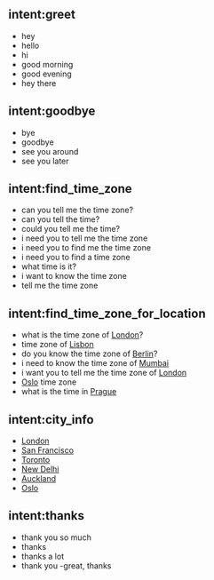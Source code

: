 ## intent:greet
- hey
- hello
- hi
- good morning
- good evening
- hey there

## intent:goodbye
- bye
- goodbye
- see you around
- see you later

## intent:find_time_zone
- can you tell me the time zone?
- can you tell the time?
- could you tell me the time?
- i need you to tell me the time zone
- i need you to find me the time zone
- i need you to find a time zone
- what time is it?
- i want to know the time zone
- tell me the time zone 

## intent:find_time_zone_for_location
- what is the time zone of [London](city)?
- time zone of [Lisbon](city)
- do you know the time zone of [Berlin](city)?
- i need to know the time zone of [Mumbai](city)
- i want you to tell me the time zone of [London](city)
- [Oslo](city) time zone
- what is the time in [Prague](city)
## intent:city_info
- [London](city)
- [San Francisco](city)
- [Toronto](city)
- [New Delhi](city)
- [Auckland](city)
- [Oslo](city)

## intent:thanks
- thank you so much
- thanks
- thanks a lot
- thank you
-great, thanks